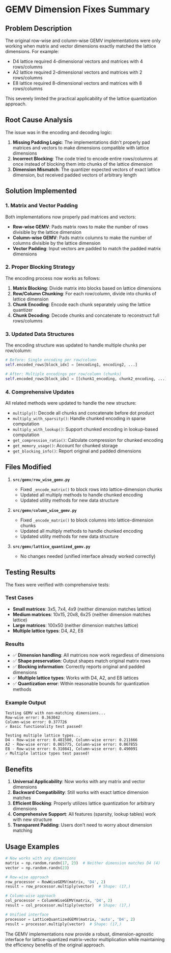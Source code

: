 # GEMV Dimension Fixes Summary

## Problem Description

The original row-wise and column-wise GEMV implementations were only working when matrix and vector dimensions exactly matched the lattice dimensions. For example:
- D4 lattice required 4-dimensional vectors and matrices with 4 rows/columns
- A2 lattice required 2-dimensional vectors and matrices with 2 rows/columns
- E8 lattice required 8-dimensional vectors and matrices with 8 rows/columns

This severely limited the practical applicability of the lattice quantization approach.

## Root Cause Analysis

The issue was in the encoding and decoding logic:

1. **Missing Padding Logic**: The implementations didn't properly pad matrices and vectors to make dimensions compatible with lattice dimensions
2. **Incorrect Blocking**: The code tried to encode entire rows/columns at once instead of blocking them into chunks of the lattice dimension
3. **Dimension Mismatch**: The quantizer expected vectors of exact lattice dimension, but received padded vectors of arbitrary length

## Solution Implemented

### 1. Matrix and Vector Padding

Both implementations now properly pad matrices and vectors:

- **Row-wise GEMV**: Pads matrix rows to make the number of rows divisible by the lattice dimension
- **Column-wise GEMV**: Pads matrix columns to make the number of columns divisible by the lattice dimension
- **Vector Padding**: Input vectors are padded to match the padded matrix dimensions

### 2. Proper Blocking Strategy

The encoding process now works as follows:

1. **Matrix Blocking**: Divide matrix into blocks based on lattice dimensions
2. **Row/Column Chunking**: For each row/column, divide into chunks of lattice dimension
3. **Chunk Encoding**: Encode each chunk separately using the lattice quantizer
4. **Chunk Decoding**: Decode chunks and concatenate to reconstruct full rows/columns

### 3. Updated Data Structures

The encoding structure was updated to handle multiple chunks per row/column:

```python
# Before: Single encoding per row/column
self.encoded_rows[block_idx] = [encoding1, encoding2, ...]

# After: Multiple encodings per row/column (chunks)
self.encoded_rows[block_idx] = [[chunk1_encoding, chunk2_encoding, ...], ...]
```

### 4. Comprehensive Updates

All related methods were updated to handle the new structure:

- `multiply()`: Decode all chunks and concatenate before dot product
- `multiply_with_sparsity()`: Handle chunked encoding in sparse computation
- `multiply_with_lookup()`: Support chunked encoding in lookup-based computation
- `get_compression_ratio()`: Calculate compression for chunked encoding
- `get_memory_usage()`: Account for chunked storage
- `get_blocking_info()`: Report original and padded dimensions

## Files Modified

1. **`src/gemv/row_wise_gemv.py`**
   - Fixed `_encode_matrix()` to block rows into lattice-dimension chunks
   - Updated all multiply methods to handle chunked encoding
   - Updated utility methods for new data structure

2. **`src/gemv/column_wise_gemv.py`**
   - Fixed `_encode_matrix()` to block columns into lattice-dimension chunks
   - Updated all multiply methods to handle chunked encoding
   - Updated utility methods for new data structure

3. **`src/gemv/lattice_quantized_gemv.py`**
   - No changes needed (unified interface already worked correctly)

## Testing Results

The fixes were verified with comprehensive tests:

### Test Cases
- **Small matrices**: 3x5, 7x4, 4x9 (neither dimension matches lattice)
- **Medium matrices**: 10x15, 20x8, 6x25 (neither dimension matches lattice)
- **Large matrices**: 100x50 (neither dimension matches lattice)
- **Multiple lattice types**: D4, A2, E8

### Results
- ✅ **Dimension handling**: All matrices now work regardless of dimensions
- ✅ **Shape preservation**: Output shapes match original matrix rows
- ✅ **Blocking information**: Correctly reports original and padded dimensions
- ✅ **Multiple lattice types**: Works with D4, A2, and E8 lattices
- ✅ **Quantization error**: Within reasonable bounds for quantization methods

### Example Output
```
Testing GEMV with non-matching dimensions...
Row-wise error: 0.363042
Column-wise error: 0.377726
✓ Basic functionality test passed!

Testing multiple lattice types...
D4 - Row-wise error: 0.481500, Column-wise error: 0.211666
A2 - Row-wise error: 0.065775, Column-wise error: 0.067855
E8 - Row-wise error: 0.310841, Column-wise error: 0.490091
✓ Multiple lattice types test passed!
```

## Benefits

1. **Universal Applicability**: Now works with any matrix and vector dimensions
2. **Backward Compatibility**: Still works with exact lattice dimension matches
3. **Efficient Blocking**: Properly utilizes lattice quantization for arbitrary dimensions
4. **Comprehensive Support**: All features (sparsity, lookup tables) work with new structure
5. **Transparent Padding**: Users don't need to worry about dimension matching

## Usage Examples

```python
# Now works with any dimensions
matrix = np.random.randn(17, 23)  # Neither dimension matches D4 (4)
vector = np.random.randn(23)

# Row-wise approach
row_processor = RowWiseGEMV(matrix, 'D4', 2)
result = row_processor.multiply(vector)  # Shape: (17,)

# Column-wise approach
col_processor = ColumnWiseGEMV(matrix, 'D4', 2)
result = col_processor.multiply(vector)  # Shape: (17,)

# Unified interface
processor = LatticeQuantizedGEMV(matrix, 'auto', 'D4', 2)
result = processor.multiply(vector)  # Shape: (17,)
```

The GEMV implementations now provide a robust, dimension-agnostic interface for lattice-quantized matrix-vector multiplication while maintaining the efficiency benefits of the original approach.
